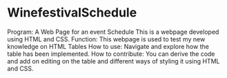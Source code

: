 # WinefestivalSchedule
 Program: A Web Page for an event Schedule
 This is a webpage developed using HTML and CSS.
 Function:  This webpage is used to test my new knowledge on HTML Tables
 How to use: Navigate and explore how the table has been implemented.
 How to contribute: You can derive the code and add on editing on the table and different ways of styling it using HTML and CSS.
